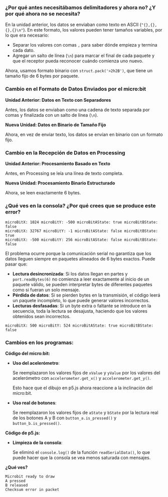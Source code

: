 ### **¿Por qué antes necesitábamos delimitadores y ahora no? ¿Y por qué ahora no se necesita?**

En la unidad anterior, los datos se enviaban como texto en ASCII (`"{},{},{},{}\n"`). En este formato, los valores pueden tener tamaños variables, por lo que era necesario:

- Separar los valores con comas `,` para saber dónde empieza y termina cada dato.
- Agregar un salto de línea (`\n`) para marcar el final de cada paquete y que el receptor pueda reconocer cuándo comienza uno nuevo.

Ahora, usamos formato binario con `struct.pack('>2h2B')`, que tiene un tamaño fijo de 6 bytes por paquete.

### Cambio en el Formato de Datos Enviados por el micro:bit

**Unidad Anterior: Datos en Texto con Separadores**

Antes, los datos se enviaban como una cadena de texto separada por comas y finalizada con un salto de línea (`\n`).

**Nueva Unidad: Datos en Binario de Tamaño Fijo**

Ahora, en vez de enviar texto, los datos se envían en binario con un formato fijo.

### Cambio en la Recepción de Datos en Processing

**Unidad Anterior: Procesamiento Basado en Texto**

Antes, en Processing se leía una línea de texto completa.

**Nueva Unidad: Procesamiento Binario Estructurado**

Ahora, se leen exactamente 6 bytes.

### **¿Qué ves en la consola? ¿Por qué crees que se produce este error?**

```
microBitX: 1024 microBitY: -500 microBitAState: true microBitBState: false
microBitX: 32767 microBitY: -1 microBitAState: false microBitBState: true
microBitX: -500 microBitY: 256 microBitAState: false microBitBState: false
```

El problema ocurre porque la comunicación serial no garantiza que los datos lleguen siempre en paquetes alineados de 6 bytes exactos. Puede pasar que:

- **Lectura desincronizada**: Si los datos llegan en partes y `port.readBytes(6)` no comienza a leer exactamente al inicio de un paquete válido, se pueden interpretar bytes de diferentes paquetes como si fueran un solo mensaje.
- **Pérdida de datos**: Si se pierden bytes en la transmisión, el código leerá un paquete incompleto, lo que puede generar valores incorrectos.
- **Lecturas desfasadas**: Si un byte extra o faltante se introduce en la secuencia, toda la lectura se desajusta, haciendo que los valores obtenidos sean incorrectos.

```
microBitX: 500 microBitY: 524 microBitAState: true microBitBState: false
```

### Cambios en los programas:

**Código del micro:bit:**

- **Uso del acelerómetro**:
    
    Se reemplazaron los valores fijos de `xValue` y `yValue` por los valores del acelerómetro con `accelerometer.get_x()` y `accelerometer.get_y()`.
    
    Esto hace que el dibujo en p5.js ahora reaccione a la inclinación del micro:bit.
    
- **Uso real de botones**:
    
    Se reemplazaron los valores fijos de `aState` y `bState` por la lectura real de los botones A y B con `button_a.is_pressed()` y `button_b.is_pressed()`.
    

**Código de p5.js:**

- **Limpieza de la consola**:
    
    Se eliminó el `console.log()` de la función `readSerialData()`, lo que puede hacer que la consola se vea menos saturada con mensajes.
    

**¿Qué ves?**

```
Microbit ready to draw
A pressed
B released
Checksum error in packet
```
